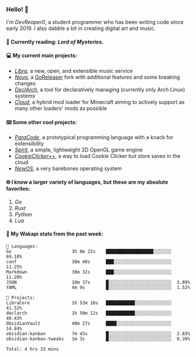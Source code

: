 ### Hello! 👋

I'm _DevReaper0_, a student programmer who has been writing code since early 2019. I also dabble a bit in creating digital art and music.

#### 📖 Currently reading: *Lord of Mysteries*.

#### 💻 My current main projects:

-   _[Libra](https://github.com/LibraMusic)_, a new, open, and extensible music service
-   _[Nova](https://github.com/LibraMusic/Nova)_, a [GoReleaser](https://github.com/goreleaser/goreleaser) fork with additional features and some breaking changes
-   _[DeclArch](https://github.com/DevReaper0/declarch)_, a tool for declaratively managing (currently only Arch Linux) systems
-   _[Cloud](https://github.com/CloudLoaderMC/CloudLoader)_, a hybrid mod loader for Minecraft aiming to actively support as many other loaders' mods as possible

#### ⌨️ Some other cool projects:

-   _[ParaCode](https://github.com/ParaCodeLang/ParaCode)_, a prototypical programming language with a knack for extensibility
-   _[Spirit](https://gitlab.com/DevReaper0/SpiritEngine)_, a simple, lightweight 2D OpenGL game engine
-   _[CookieClicker++](https://github.com/DevReaper0/CookieClickerPlusPlus)_, a way to load Cookie Clicker but store saves in the cloud
-   _[NewOS](https://github.com/DevReaper0/NewOS)_, a very barebones operating system

#### 🌐 I know a larger variety of languages, but these are my absolute favorites:

1. _Go_
2. _Rust_
3. _Python_
4. _Lua_

#### 📡 My Wakapi stats from the past week:

```text
💾 Languages:
Go                       3h 8m 22s    ██████████████████░░░░░░░  69.10%
conf                     30m 40s      ███░░░░░░░░░░░░░░░░░░░░░░  11.25%
Markdown                 30m 32s      ███░░░░░░░░░░░░░░░░░░░░░░  11.20%
JSON                     10m 37s      █░░░░░░░░░░░░░░░░░░░░░░░░  3.89%
YAML                     4m 9s        █░░░░░░░░░░░░░░░░░░░░░░░░  1.52%

💼 Projects:
LibraCore                1h 53m 10s   ███████████░░░░░░░░░░░░░░  41.52%
declarch                 1h 50m 12s   ███████████░░░░░░░░░░░░░░  40.43%
ObsidianVault            40m 27s      ████░░░░░░░░░░░░░░░░░░░░░  14.84%
obsidian-kanban          7m 43s       █░░░░░░░░░░░░░░░░░░░░░░░░  2.83%
obsidian-kanban-tweaks   1m 3s        █░░░░░░░░░░░░░░░░░░░░░░░░  0.39%

Total: 4 hrs 33 mins
```
